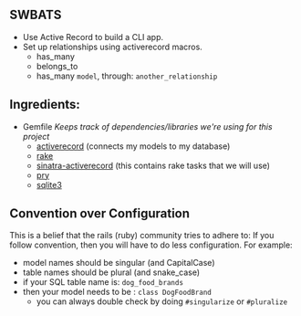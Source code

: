 ## SWBATS
* Use Active Record to build a CLI app.
* Set up relationships using activerecord macros.
  * has_many
  * belongs_to
  * has_many `model`, through: `another_relationship`

## Ingredients:
* Gemfile *Keeps track of dependencies/libraries we're using for this project*
  * [activerecord](https://guides.rubyonrails.org/active_record_basics.html#overriding-the-naming-conventions) (connects my models to my database)
  * [rake](https://github.com/ruby/rake)
  * [sinatra-activerecord](https://github.com/janko/sinatra-activerecord) (this contains rake tasks that we will use)
  * [pry](https://github.com/pry/pry)
  * [sqlite3](https://github.com/sparklemotion/sqlite3-ruby)

## Convention over Configuration
This is a belief that the rails (ruby) community tries to adhere to: If you follow convention, then you will have to do less configuration.
For example:
  * model names should be singular (and CapitalCase)
  * table names should be plural   (and snake_case)
  * if your SQL table name is: `dog_food_brands`
  * then your model needs to be : `class DogFoodBrand`
    * you can always double check by doing `#singularize` or `#pluralize`